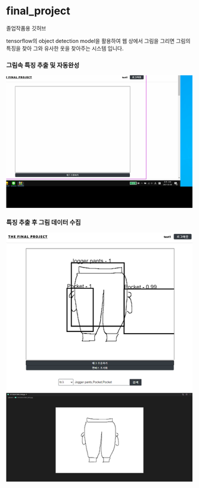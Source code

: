 # final_project
졸업작품용 깃허브

tensorflow의 object detection model을 활용하여 웹 상에서 그림을 그리면 그림의 특징을 찾아 그와 유사한 옷을 찾아주는 시스템 입니다.

### 그림속 특징 추출 및 자동완성
<img src="./images/객체인식.gif" width="500px"  title="ddd"></img> 

### 특징 추출 후 그림 데이터 수집
<img src="./images/인식사진.png" width="500px"  title="ddd"></img> 
<img src="./images/저장된이미지.png" width="500px"  title="ddd"></img> 
